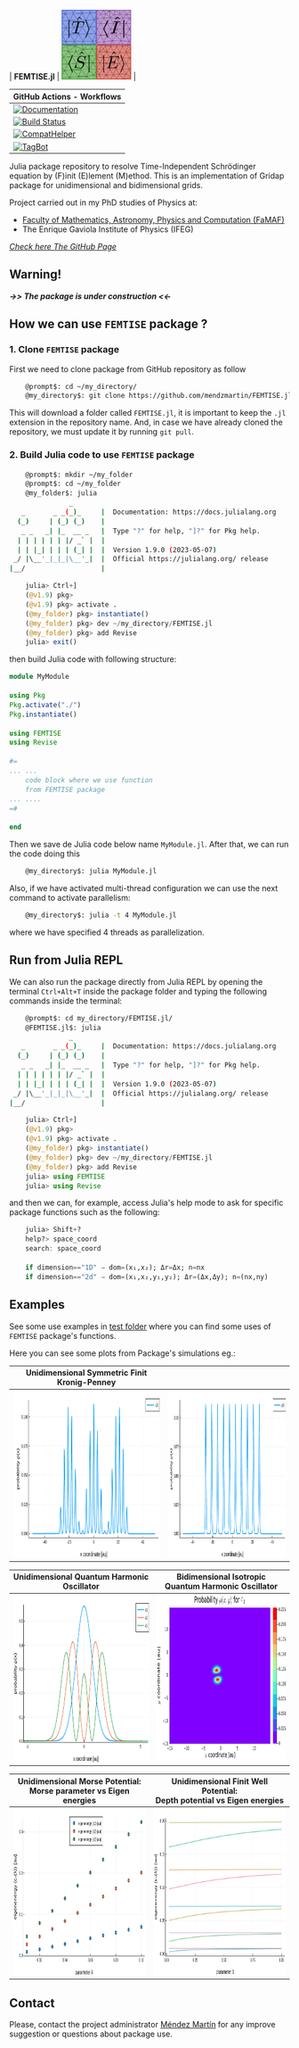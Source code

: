 | **FEMTISE.jl**  | <img src="/images/logo_FEMTISE.svg" alt="FEMTISE.jl Logo" style="height: 125px; width:125px;"/> |

| **GitHub Actions - Workflows** |
|:------------ |
| [![Documentation](https://github.com/mendzmartin/FEMTISE.jl/actions/workflows/documentation.yml/badge.svg)](https://github.com/mendzmartin/FEMTISE.jl/actions/workflows/documentation.yml) |
| [![Build Status](https://github.com/mendzmartin/FEMTISE.jl/actions/workflows/CI.yml/badge.svg?branch=main)](https://github.com/mendzmartin/FEMTISE.jl/actions/workflows/CI.yml?query=branch%3Amain) |
| [![CompatHelper](https://github.com/mendzmartin/FEMTISE.jl/actions/workflows/CompatHelper.yml/badge.svg)](https://github.com/mendzmartin/FEMTISE.jl/actions/workflows/CompatHelper.yml) |
| [![TagBot](https://github.com/mendzmartin/FEMTISE.jl/actions/workflows/TagBot.yml/badge.svg)](https://github.com/mendzmartin/FEMTISE.jl/actions/workflows/TagBot.yml) |

<!-- [![Codecov](https://app.codecov.io/gh/mendzmartin/FEMTISE.jl/branch/main/graph/badge.svg)](https://app.codecov.io/gh/mendzmartin/FEMTISE.jl) -->

Julia package repository to resolve Time-Independent Schrödinger equation by (F)init (E)lement (M)ethod. This is an implementation of Gridap package for unidimensional and bidimensional grids.

Project carried out in my PhD studies of Physics at:
* [Faculty of Mathematics, Astronomy, Physics and Computation (FaMAF)](https://www.famaf.unc.edu.ar/)
* The Enrique Gaviola Institute of Physics (IFEG)

[*Check here The GitHub Page*](https://mendzmartin.github.io/FEMTISE.jl/)

## **Warning!**
***->> The package is under construction <<-***

## **How we can use `FEMTISE` package ?**
### **1. Clone `FEMTISE` package**

First we need to clone package from GitHub repository as follow
```bash
    @prompt$: cd ~/my_directory/
    @my_directory$: git clone https://github.com/mendzmartin/FEMTISE.jl.git
```

This will download a folder called `FEMTISE.jl`, it is important to keep the `.jl` extension in the repository name. And, in case we have already cloned the repository, we must update it by running `git pull`.

### **2. Build Julia code to use `FEMTISE` package**

```bash
    @prompt$: mkdir ~/my_folder
    @prompt$: cd ~/my_folder
    @my_folder$: julia
               _
   _       _ _(_)_     |  Documentation: https://docs.julialang.org
  (_)     | (_) (_)    |
   _ _   _| |_  __ _   |  Type "?" for help, "]?" for Pkg help.
  | | | | | | |/ _` |  |
  | | |_| | | | (_| |  |  Version 1.9.0 (2023-05-07)
 _/ |\__'_|_|_|\__'_|  |  Official https://julialang.org/ release
|__/                   |
```

```julia
    julia> Ctrl+]
    (@v1.9) pkg>
    (@v1.9) pkg> activate .
    (@my_folder) pkg> instantiate()
    (@my_folder) pkg> dev ~/my_directory/FEMTISE.jl
    (@my_folder) pkg> add Revise
    julia> exit()
```
then build Julia code with following structure:

```julia
module MyModule

using Pkg
Pkg.activate("./")
Pkg.instantiate()

using FEMTISE
using Revise

#=
... ...
    code block where we use function
    from FEMTISE package
... ....
=#

end
```
Then we save de Julia code below name `MyModule.jl`. After that, we can run the code doing this
```bash
    @my_directory$: julia MyModule.jl
```
Also, if we have activated multi-thread configuration we can use the next command to activate parallelism:
```bash
    @my_directory$: julia -t 4 MyModule.jl
```
where we have specified 4 threads as parallelization.

## Run from Julia REPL
We can also run the package directly from Julia REPL by opening the terminal `Ctrl+Alt+T` inside the package folder and typing the following commands inside the terminal:
```bash
    @prompt$: cd my_directory/FEMTISE.jl/
    @FEMTISE.jl$: julia
               _
   _       _ _(_)_     |  Documentation: https://docs.julialang.org
  (_)     | (_) (_)    |
   _ _   _| |_  __ _   |  Type "?" for help, "]?" for Pkg help.
  | | | | | | |/ _` |  |
  | | |_| | | | (_| |  |  Version 1.9.0 (2023-05-07)
 _/ |\__'_|_|_|\__'_|  |  Official https://julialang.org/ release
|__/                   |
```
```julia
    julia> Ctrl+]
    (@v1.9) pkg>
    (@v1.9) pkg> activate .
    (@my_folder) pkg> instantiate()
    (@my_folder) pkg> dev ~/my_directory/FEMTISE.jl
    (@my_folder) pkg> add Revise
    julia> using FEMTISE
    julia> using Revise
```
and then we can, for example, access Julia's help mode to ask for specific package functions such as the following:
```julia
    julia> Shift+?
    help?> space_coord
    search: space_coord

    if dimension=="1D" ⇒ dom=(x₁,x₂); Δr=Δx; n=nx
    if dimension=="2d" ⇒ dom=(x₁,x₂,y₁,y₂); Δr=(Δx,Δy); n=(nx,ny)
```

## **Examples**
See some use examples in [test folder](https://github.com/mendzmartin/FEMTISE.jl/tree/main/test) where you can find some uses of `FEMTISE` package's functions.

Here you can see some plots from Package's simulations eg.:              


|    **Unidimensional Symmetric Finit Kronig-Penney**    |                                                   |
| ------------- |:-------------:|
| <img src="/images/kp1d_e3.png" alt="Unidimensional Symmetric Finit Kronig-Penney" style="height: 300px; width:300px;"/> | <img src="/images/kp1d_e10.png" alt="Unidimensional Symmetric Finit Kronig-Penney" style="height: 300px; width:300px;"/> |

|    **Unidimensional Quantum Harmonic Oscillator**      |    **Bidimensional Isotropic**                         <br />        **Quantum Harmonic Oscillator**                 |
| ------------- |:-------------:|
| <img src="/images/qho1d_e1toe3.png" alt="Unidimensional Quantum Harmonic Oscillator" style="height: 300px; width:300px;"/> | <img src="/images/qho2d_e3.png" alt="Bidimensional Isotropic Quantum Harmonic Oscillator" style="height: 300px; width:300px;"/> |

|    **Unidimensional Morse Potential:**                 <br />        **Morse parameter vs Eigen energies**           |    **Unidimensional Finit Well Potential:**            <br />    **Depth potential vs Eigen energies**               |
| ------------- |:-------------:|
| <img src="/images/morse_study_params.png" alt="Unidimensional Morse Potential: Morse parameter vs Eigen energies" style="height: 300px; width:300px;"/> | <img src="/images/fwp1d_study_params.png" alt="Unidimensional Morse Potential: Morse parameter vs Eigen energies" style="height: 300px; width:300px;"/> |

## **Contact**
Please, contact the project administrator [Méndez Martín](mailto:martinmendez@mi.unc.edu.ar) for any improve suggestion or questions about package use.